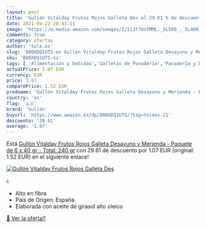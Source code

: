 ```yaml
---
layout: post
title: 'Gullón Vitalday Frutos Rojos Galleta Des al 29.61 % de descuento'
date: 2021-04-22 20:43:11
image: 'https://m.media-amazon.com/images/I/513t7HnTMML._SL500_._SL400_.jpg'
comments: true
category: ofertas
author: 'tole.es'
slug: 'B00XDQ1UTS-es Gullón Vitalday Frutos Rojos Galleta Desayuno y Merienda -...'
sku: 'B00XDQ1UTS-es'
tags: [ 'Alimentación y bebidas','Galletas de Panadería','Panadería y bollería','gullón', ]
actualPrice: 1.07 EUR
currency: EUR
price: 1.07
comparePrice: 1.52 EUR
prodname: 'Gullón Vitalday Frutos Rojos Galleta Desayuno y Merienda - Paquete de 6 x 40 gr - Total: 240 gr'
country: 'es'
flag: '🇪🇸'
brand: 'Gullón'
buyurl: 'https://www.amazon.es/dp/B00XDQ1UTS/?tag=tolees-21'
descuento: '29.61'
average: '1.07'
---
```


Está [Gullón Vitalday Frutos Rojos Galleta Desayuno y Merienda - Paquete de 6 x 40 gr - Total: 240 gr](https://www.amazon.es/dp/B00XDQ1UTS/?tag=tolees-21) con 29.61 de descuento por 1.07 EUR (original: 1.52 EUR) en el siguiente enlace!

[![Gullón Vitalday Frutos Rojos Galleta Des](https://m.media-amazon.com/images/I/513t7HnTMML._SL500_._SL400_.jpg)](https://www.amazon.es/dp/B00XDQ1UTS/?tag=tolees-21)

ℹ️:

- Alto en fibra
- País de Origen: España
- Elaborada con aceite de girasol alto oleico

[🛒 Ver la oferta!!](https://www.amazon.es/dp/B00XDQ1UTS/?tag=tolees-21)
